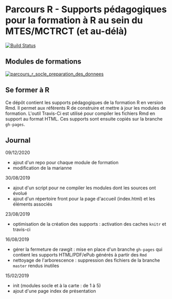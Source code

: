 # Parcours R - Supports pédagogiques pour la formation à R au sein du MTES/MCTRCT (et au-délà)

[![Build Status](https://travis-ci.org/MTES-MCT/parcours-r.svg?branch=master)](https://travis-ci.org/MTES-MCT/parcours-r)

## Modules de formations


[![parcours_r_socle_preparation_des_donnees](https://github.com/jdlom/parcours_r_socle_preparation_des_donnees/actions/workflows/build-bookdown.yml/badge.svg)](https://github.com/jdlom/parcours_r_socle_preparation_des_donnees/actions/workflows/build-bookdown.yml)

## Se former à R

Ce dépôt contient les supports pédagogiques de la formation R en version Rmd. Il permet aux référents R de construire et mettre à jour les modules de formation. L'outil Travis-Ci est utilisé pour compiler les fichiers Rmd en support au format HTML. Ces supports sont ensuite copiés sur la branche `gh-pages`.

## Journal

09/12/2020
* ajout d'un repo pour chaque module de formation
* modification de la marianne

30/08/2019
* ajout d'un script pour ne compiler les modules dont les sources ont évolué
* ajout d'un répertoire front pour la page d'accueil (index.html) et les éléments associés

23/08/2019
* optimisation de la création des supports : activation des caches `knitr` et travis-ci

16/08/2019
* gérer la fermeture de rawgit : mise en place d'un branche `gh-pages` qui contient les supports HTML/PDF/ePub générés à partir des `Rmd`
* nettoyage de l'arborescence : suppression des fichiers de la branche `master` rendus inutiles

15/02/2019
* init (modules socle et à la carte : de 1 à 5)
* ajout d'une page index de présentation
